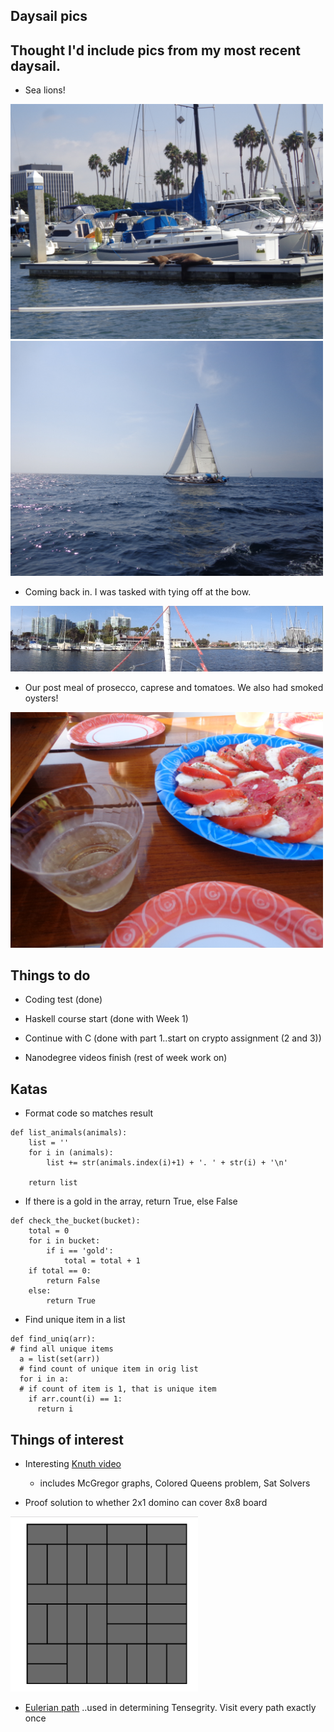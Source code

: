 ## Daysail pics

## Thought I'd include pics from my most recent daysail.

- Sea lions!

<img src="/images/wsa_small/wsa_001.png" width="500">

<img src="/images/wsa_small/wsa_002.png" width="500">

- Coming back in. I was tasked with tying off at the bow.

<img src="/images/wsa_small/wsa_003.png" width="500">

- Our post meal of prosecco, caprese and tomatoes. We also had smoked oysters!

<img src="/images/wsa_small/wsa_004.png" width="500">


## Things to do

- Coding test (done)

- Haskell course start (done with Week 1)

- Continue with C (done with part 1..start on crypto assignment (2 and 3))

- Nanodegree videos finish (rest of week work on)

## Katas

- Format code so matches result

```
def list_animals(animals):
    list = ''
    for i in (animals):
        list += str(animals.index(i)+1) + '. ' + str(i) + '\n'
    
    return list
```

- If there is a gold in the array, return True, else False

```
def check_the_bucket(bucket):
    total = 0
    for i in bucket:
        if i == 'gold':
            total = total + 1
    if total == 0:
        return False
    else:
        return True
```

- Find unique item in a list

```
def find_uniq(arr):
# find all unique items
  a = list(set(arr))
  # find count of unique item in orig list
  for i in a:
  # if count of item is 1, that is unique item
    if arr.count(i) == 1:
      return i
```

## Things of interest

- Interesting [Knuth video](https://www.youtube.com/watch?v=g4lhrVPDUG0)
  - includes McGregor graphs, Colored Queens problem, Sat Solvers
  
- Proof solution to whether 2x1 domino can cover 8x8 board

<img src="/images/domino.png" width="300">

- [Eulerian path](https://en.wikipedia.org/wiki/Eulerian_path) ..used in determining Tensegrity.
  Visit every path exactly once
